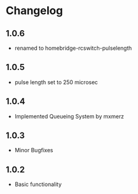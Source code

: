 # Changelog

## 1.0.6
- renamed to homebridge-rcswitch-pulselength

## 1.0.5
- pulse length set to 250 microsec
## 1.0.4
- Implemented Queueing System by mxmerz


## 1.0.3
- Minor Bugfixes

## 1.0.2
- Basic functionality
